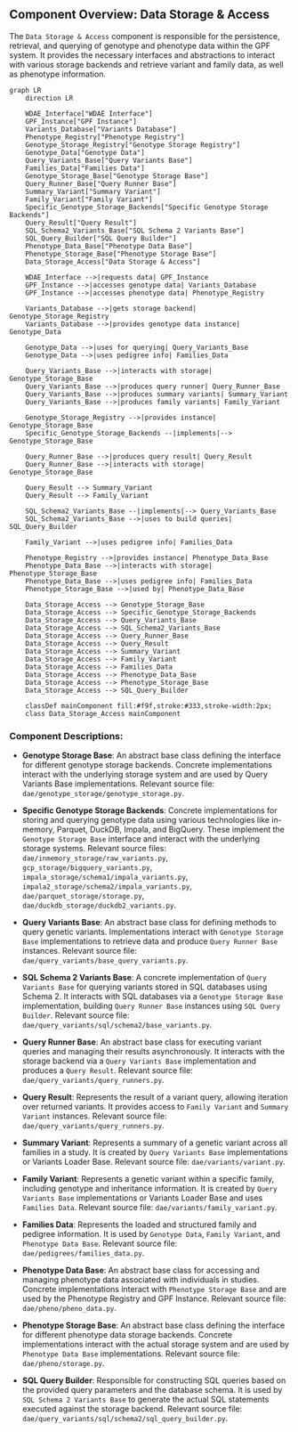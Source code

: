 ## Component Overview: Data Storage & Access

The `Data Storage & Access` component is responsible for the persistence, retrieval, and querying of genotype and phenotype data within the GPF system. It provides the necessary interfaces and abstractions to interact with various storage backends and retrieve variant and family data, as well as phenotype information.

```mermaid
graph LR
    direction LR

    WDAE_Interface["WDAE Interface"]
    GPF_Instance["GPF Instance"]
    Variants_Database["Variants Database"]
    Phenotype_Registry["Phenotype Registry"]
    Genotype_Storage_Registry["Genotype Storage Registry"]
    Genotype_Data["Genotype Data"]
    Query_Variants_Base["Query Variants Base"]
    Families_Data["Families Data"]
    Genotype_Storage_Base["Genotype Storage Base"]
    Query_Runner_Base["Query Runner Base"]
    Summary_Variant["Summary Variant"]
    Family_Variant["Family Variant"]
    Specific_Genotype_Storage_Backends["Specific Genotype Storage Backends"]
    Query_Result["Query Result"]
    SQL_Schema2_Variants_Base["SQL Schema 2 Variants Base"]
    SQL_Query_Builder["SQL Query Builder"]
    Phenotype_Data_Base["Phenotype Data Base"]
    Phenotype_Storage_Base["Phenotype Storage Base"]
    Data_Storage_Access["Data Storage & Access"]

    WDAE_Interface -->|requests data| GPF_Instance
    GPF_Instance -->|accesses genotype data| Variants_Database
    GPF_Instance -->|accesses phenotype data| Phenotype_Registry

    Variants_Database -->|gets storage backend| Genotype_Storage_Registry
    Variants_Database -->|provides genotype data instance| Genotype_Data

    Genotype_Data -->|uses for querying| Query_Variants_Base
    Genotype_Data -->|uses pedigree info| Families_Data

    Query_Variants_Base -->|interacts with storage| Genotype_Storage_Base
    Query_Variants_Base -->|produces query runner| Query_Runner_Base
    Query_Variants_Base -->|produces summary variants| Summary_Variant
    Query_Variants_Base -->|produces family variants| Family_Variant

    Genotype_Storage_Registry -->|provides instance| Genotype_Storage_Base
    Specific_Genotype_Storage_Backends --|implements|--> Genotype_Storage_Base

    Query_Runner_Base -->|produces query result| Query_Result
    Query_Runner_Base -->|interacts with storage| Genotype_Storage_Base

    Query_Result --> Summary_Variant
    Query_Result --> Family_Variant

    SQL_Schema2_Variants_Base --|implements|--> Query_Variants_Base
    SQL_Schema2_Variants_Base -->|uses to build queries| SQL_Query_Builder

    Family_Variant -->|uses pedigree info| Families_Data

    Phenotype_Registry -->|provides instance| Phenotype_Data_Base
    Phenotype_Data_Base -->|interacts with storage| Phenotype_Storage_Base
    Phenotype_Data_Base -->|uses pedigree info| Families_Data
    Phenotype_Storage_Base -->|used by| Phenotype_Data_Base

    Data_Storage_Access --> Genotype_Storage_Base
    Data_Storage_Access --> Specific_Genotype_Storage_Backends
    Data_Storage_Access --> Query_Variants_Base
    Data_Storage_Access --> SQL_Schema2_Variants_Base
    Data_Storage_Access --> Query_Runner_Base
    Data_Storage_Access --> Query_Result
    Data_Storage_Access --> Summary_Variant
    Data_Storage_Access --> Family_Variant
    Data_Storage_Access --> Families_Data
    Data_Storage_Access --> Phenotype_Data_Base
    Data_Storage_Access --> Phenotype_Storage_Base
    Data_Storage_Access --> SQL_Query_Builder

    classDef mainComponent fill:#f9f,stroke:#333,stroke-width:2px;
    class Data_Storage_Access mainComponent
```

### Component Descriptions:

*   **Genotype Storage Base**: An abstract base class defining the interface for different genotype storage backends. Concrete implementations interact with the underlying storage system and are used by Query Variants Base implementations. Relevant source file: `dae/genotype_storage/genotype_storage.py`.

*   **Specific Genotype Storage Backends**: Concrete implementations for storing and querying genotype data using various technologies like in-memory, Parquet, DuckDB, Impala, and BigQuery. These implement the `Genotype Storage Base` interface and interact with the underlying storage systems. Relevant source files: `dae/inmemory_storage/raw_variants.py`, `gcp_storage/bigquery_variants.py`, `impala_storage/schema1/impala_variants.py`, `impala2_storage/schema2/impala_variants.py`, `dae/parquet_storage/storage.py`, `dae/duckdb_storage/duckdb2_variants.py`.

*   **Query Variants Base**: An abstract base class for defining methods to query genetic variants. Implementations interact with `Genotype Storage Base` implementations to retrieve data and produce `Query Runner Base` instances. Relevant source file: `dae/query_variants/base_query_variants.py`.

*   **SQL Schema 2 Variants Base**: A concrete implementation of `Query Variants Base` for querying variants stored in SQL databases using Schema 2. It interacts with SQL databases via a `Genotype Storage Base` implementation, building `Query Runner Base` instances using `SQL Query Builder`. Relevant source file: `dae/query_variants/sql/schema2/base_variants.py`.

*   **Query Runner Base**: An abstract base class for executing variant queries and managing their results asynchronously. It interacts with the storage backend via a `Query Variants Base` implementation and produces a `Query Result`. Relevant source file: `dae/query_variants/query_runners.py`.

*   **Query Result**: Represents the result of a variant query, allowing iteration over returned variants. It provides access to `Family Variant` and `Summary Variant` instances. Relevant source file: `dae/query_variants/query_runners.py`.

*   **Summary Variant**: Represents a summary of a genetic variant across all families in a study. It is created by `Query Variants Base` implementations or Variants Loader Base. Relevant source file: `dae/variants/variant.py`.

*   **Family Variant**: Represents a genetic variant within a specific family, including genotype and inheritance information. It is created by `Query Variants Base` implementations or Variants Loader Base and uses `Families Data`. Relevant source file: `dae/variants/family_variant.py`.

*   **Families Data**: Represents the loaded and structured family and pedigree information. It is used by `Genotype Data`, `Family Variant`, and `Phenotype Data Base`. Relevant source file: `dae/pedigrees/families_data.py`.

*   **Phenotype Data Base**: An abstract base class for accessing and managing phenotype data associated with individuals in studies. Concrete implementations interact with `Phenotype Storage Base` and are used by the Phenotype Registry and GPF Instance. Relevant source file: `dae/pheno/pheno_data.py`.

*   **Phenotype Storage Base**: An abstract base class defining the interface for different phenotype data storage backends. Concrete implementations interact with the actual storage system and are used by `Phenotype Data Base` implementations. Relevant source file: `dae/pheno/storage.py`.

*   **SQL Query Builder**: Responsible for constructing SQL queries based on the provided query parameters and the database schema. It is used by `SQL Schema 2 Variants Base` to generate the actual SQL statements executed against the storage backend. Relevant source file: `dae/query_variants/sql/schema2/sql_query_builder.py`.

